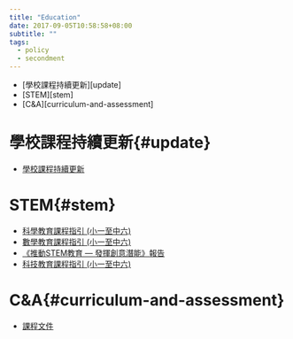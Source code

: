 ```yaml
---
title: "Education"
date: 2017-09-05T10:58:58+08:00
subtitle: ""
tags:
  - policy
  - secondment
---
```


<!-- MarkdownTOC -->

- [學校課程持續更新][update]
- [STEM][stem]
- [C&A][curriculum-and-assessment]

<!-- /MarkdownTOC -->

# 學校課程持續更新{#update}
- [學校課程持續更新][&1]


# STEM{#stem}
- [科學教育課程指引 (小一至中六)][&2]
- [數學教育課程指引 (小一至中六)][&3]
- [《推動STEM教育 — 發揮創意潛能》報告][&4]
- [科技教育課程指引 (小一至中六)][&5]


# C&A{#curriculum-and-assessment}
- [課程文件][&6]


[&1]: http://www.edb.gov.hk/tc/curriculum-development/renewal/guides.html
[&2]: http://www.edb.gov.hk/attachment/en/curriculum-development/renewal/SE/SE_KLACG_eng_draft_2017_05.pdf
[&3]: http://www.edb.gov.hk/attachment/en/curriculum-development/renewal/ME/ME_KLACG_eng_draft_2017_04.pdf
[&4]: http://www.edb.gov.hk/attachment/tc/curriculum-development/renewal/STEM_Education_Report_Chi_20170303.pdf
[&5]: http://www.edb.gov.hk/attachment/en/curriculum-development/renewal/TE/TE_KLACG_eng_draft_2017_05.pdf
[&6]: http://www.edb.gov.hk/tc/curriculum-development/kla/ma/curr/index2.html
